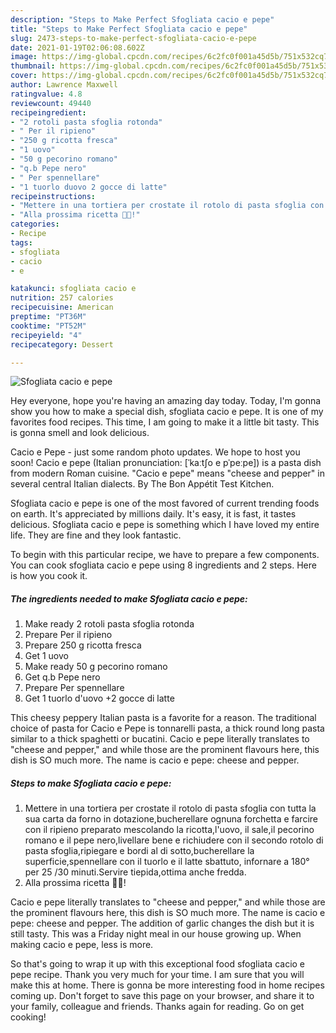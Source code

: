 ```yaml
---
description: "Steps to Make Perfect Sfogliata cacio e pepe"
title: "Steps to Make Perfect Sfogliata cacio e pepe"
slug: 2473-steps-to-make-perfect-sfogliata-cacio-e-pepe
date: 2021-01-19T02:06:08.602Z
image: https://img-global.cpcdn.com/recipes/6c2fc0f001a45d5b/751x532cq70/sfogliata-cacio-e-pepe-recipe-main-photo.jpg
thumbnail: https://img-global.cpcdn.com/recipes/6c2fc0f001a45d5b/751x532cq70/sfogliata-cacio-e-pepe-recipe-main-photo.jpg
cover: https://img-global.cpcdn.com/recipes/6c2fc0f001a45d5b/751x532cq70/sfogliata-cacio-e-pepe-recipe-main-photo.jpg
author: Lawrence Maxwell
ratingvalue: 4.8
reviewcount: 49440
recipeingredient:
- "2 rotoli pasta sfoglia rotonda"
- " Per il ripieno"
- "250 g ricotta fresca"
- "1 uovo"
- "50 g pecorino romano"
- "q.b Pepe nero"
- " Per spennellare"
- "1 tuorlo duovo 2 gocce di latte"
recipeinstructions:
- "Mettere in una tortiera per crostate il rotolo di pasta sfoglia con tutta la sua carta da forno in dotazione,bucherellare ognuna forchetta e farcire con il ripieno preparato mescolando la ricotta,l&#39;uovo, il sale,il pecorino romano e il pepe nero,livellare bene e richiudere con il secondo rotolo di pasta sfoglia,ripiegare e bordi al di sotto,bucherellare la superficie,spennellare con il tuorlo e il latte sbattuto, infornare a 180° per 25 /30 minuti.Servire tiepida,ottima anche fredda."
- "Alla prossima ricetta 👩‍🍳!"
categories:
- Recipe
tags:
- sfogliata
- cacio
- e

katakunci: sfogliata cacio e 
nutrition: 257 calories
recipecuisine: American
preptime: "PT36M"
cooktime: "PT52M"
recipeyield: "4"
recipecategory: Dessert

---
```



![Sfogliata cacio e pepe](https://img-global.cpcdn.com/recipes/6c2fc0f001a45d5b/751x532cq70/sfogliata-cacio-e-pepe-recipe-main-photo.jpg)

Hey everyone, hope you're having an amazing day today. Today, I'm gonna show you how to make a special dish, sfogliata cacio e pepe. It is one of my favorites food recipes. This time, I am going to make it a little bit tasty. This is gonna smell and look delicious.

Cacio e Pepe - just some random photo updates. We hope to host you soon! Cacio e pepe (Italian pronunciation: [ˈkaːtʃo e pˈpeːpe]) is a pasta dish from modern Roman cuisine. &#34;Cacio e pepe&#34; means &#34;cheese and pepper&#34; in several central Italian dialects. By The Bon Appétit Test Kitchen.

Sfogliata cacio e pepe is one of the most favored of current trending foods on earth. It's appreciated by millions daily. It's easy, it is fast, it tastes delicious. Sfogliata cacio e pepe is something which I have loved my entire life. They are fine and they look fantastic.


To begin with this particular recipe, we have to prepare a few components. You can cook sfogliata cacio e pepe using 8 ingredients and 2 steps. Here is how you cook it.

<!--inarticleads1-->

##### The ingredients needed to make Sfogliata cacio e pepe:

1. Make ready 2 rotoli pasta sfoglia rotonda
1. Prepare  Per il ripieno
1. Prepare 250 g ricotta fresca
1. Get 1 uovo
1. Make ready 50 g pecorino romano
1. Get q.b Pepe nero
1. Prepare  Per spennellare
1. Get 1 tuorlo d&#39;uovo +2 gocce di latte


This cheesy peppery Italian pasta is a favorite for a reason. The traditional choice of pasta for Cacio e Pepe is tonnarelli pasta, a thick round long pasta similar to a thick spaghetti or bucatini. Cacio e pepe literally translates to &#34;cheese and pepper,&#34; and while those are the prominent flavours here, this dish is SO much more. The name is cacio e pepe: cheese and pepper. 

<!--inarticleads2-->

##### Steps to make Sfogliata cacio e pepe:

1. Mettere in una tortiera per crostate il rotolo di pasta sfoglia con tutta la sua carta da forno in dotazione,bucherellare ognuna forchetta e farcire con il ripieno preparato mescolando la ricotta,l&#39;uovo, il sale,il pecorino romano e il pepe nero,livellare bene e richiudere con il secondo rotolo di pasta sfoglia,ripiegare e bordi al di sotto,bucherellare la superficie,spennellare con il tuorlo e il latte sbattuto, infornare a 180° per 25 /30 minuti.Servire tiepida,ottima anche fredda.
1. Alla prossima ricetta 👩‍🍳!


Cacio e pepe literally translates to &#34;cheese and pepper,&#34; and while those are the prominent flavours here, this dish is SO much more. The name is cacio e pepe: cheese and pepper. The addition of garlic changes the dish but it is still tasty. This was a Friday night meal in our house growing up. When making cacio e pepe, less is more. 

So that's going to wrap it up with this exceptional food sfogliata cacio e pepe recipe. Thank you very much for your time. I am sure that you will make this at home. There is gonna be more interesting food in home recipes coming up. Don't forget to save this page on your browser, and share it to your family, colleague and friends. Thanks again for reading. Go on get cooking!
